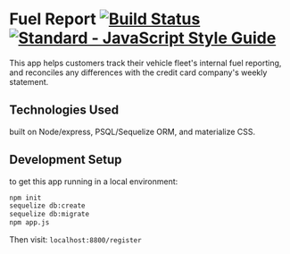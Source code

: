 # Fuel Report [![Build Status](https://travis-ci.org/electricgnome/fuelReport.svg?branch=master)](https://travis-ci.org/electricgnome/fuelReport) <a href="https://standardjs.com"><img src="https://img.shields.io/badge/code_style-standard-brightgreen.svg" alt="Standard - JavaScript Style Guide"></a>

This app helps customers track their vehicle fleet's internal fuel reporting, and reconciles any differences with the credit card company's weekly statement.

## Technologies Used

built on Node/express, PSQL/Sequelize ORM, and materialize CSS.

## Development Setup

to get this app running in a local environment:

```sh
npm init
sequelize db:create
sequelize db:migrate
npm app.js
```

Then visit: `localhost:8800/register`
